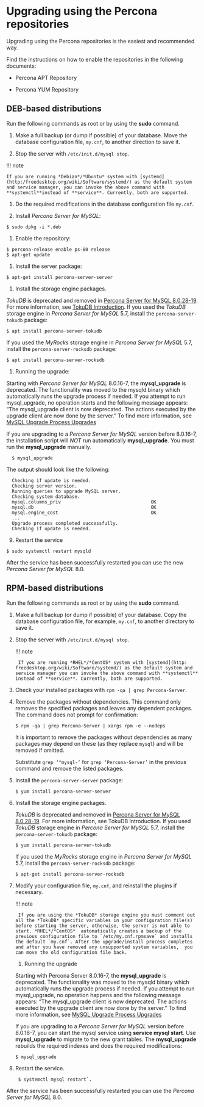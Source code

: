 # Upgrading using the Percona repositories

Upgrading using the Percona repositories is the easiest and recommended way.

Find the instructions on how to enable the repositories in the following documents:


* Percona APT Repository


* Percona YUM Repository

## DEB-based distributions

Run the following commands as root or by using the **sudo** command.


1. Make a full backup (or dump if possible) of your database. Move the database configuration file, `my.cnf`, to another direction to save it.


2. Stop the server with `/etc/init.d/mysql stop`.

!!! note

    If you are running *Debian*/*Ubuntu* system with [systemd](http:/freedesktop.org/wiki/Software/systemd/) as the default system and service manager, you can invoke the above command with **systemctl**instead of **service**. Currently, both are supported.


1. Do the required modifications in the database configuration file `my.cnf`.


2. Install *Percona Server for MySQL*:

```shell
$ sudo dpkg -i *.deb
```


1. Enable the repository:

```shell
$ percona-release enable ps-80 release
$ apt-get update
```


1. Install the server package:

```shell
$ apt-get install percona-server-server
```


1. Install the storage engine packages.

*TokuDB* is deprecated and removed in [Percona Server for MySQL 8.0.28-19](release-notes/Percona-Server-8.0.28-19.html#id3). For more information, see [TokuDB Introduction](tokudb/intro.md). If you used the *TokuDB* storage engine in *Percona Server for MySQL* 5.7, install the `percona-server-tokudb` package:

```shell
$ apt install percona-server-tokudb
```

If you used the *MyRocks* storage engine in *Percona Server for MySQL* 5.7, install the `percona-server-rocksdb` package:

```shell
$ apt install percona-server-rocksdb
```

1. Running the upgrade:

Starting with *Percona Server for MySQL* 8.0.16-7, the **mysql_upgrade** is deprecated. The functionality was moved to the mysqld binary which automatically runs the upgrade process if needed. If you attempt to run mysql_upgrade, no operation starts and the following message appears: “The mysql_upgrade client is now deprecated. The actions executed by the upgrade client are now done by the server.” To find more information, see [MySQL Upgrade Process Upgrades](https://dev.mysql.com/doc/refman/8.0/en/upgrading-what-is-upgraded.html)

If you are upgrading to a *Percona Server for MySQL* version before 8.0.16-7, the installation script will *NOT* run automatically **mysql_upgrade**. You must run the **mysql_upgrade** manually.

```shell
  $ mysql_upgrade
```

The output should look like the following:

```text
  Checking if update is needed.
  Checking server version.
  Running queries to upgrade MySQL server.
  Checking system database.
  mysql.columns_priv                                 OK
  mysql.db                                           OK
  mysql.engine_cost                                  OK
  ...
  Upgrade process completed successfully.
  Checking if update is needed.
```

9. Restart the service 

```shell
$ sudo systemctl restart mysqld
```

After the service has been successfully restarted you can use the new *Percona Server for MySQL* 8.0.

## RPM-based distributions

Run the following commands as root or by using the **sudo** command.


1. Make a full backup (or dump if possible) of your database. Copy the database configuration file, for example, `my.cnf`, to another directory to save it.


2. Stop the server with `/etc/init.d/mysql stop`.

	!!! note

        If you are running *RHEL*/*CentOS* system with [systemd](http: freedesktop.org/wiki/Software/systemd/) as the default system and service manager you can invoke the above command with **systemctl** instead of **service**. Currently, both are supported.


1. Check your installed packages with `rpm -qa | grep Percona-Server`.


1. Remove the packages without dependencies. This command only removes the specified packages and leaves any dependent packages. The command does not prompt for confirmation:

	```shell
	$ rpm -qa | grep Percona-Server | xargs rpm -e --nodeps
	```

	It is important to remove the packages without dependencies as many packages may depend on these (as they replace `mysql`) and will be removed if omitted.
	
	Substitute `grep ‘^mysql-‘` for `grep ‘Percona-Server’` in the previous command and remove the listed packages.


1. Install the `percona-server-server` package:

	```shell
	$ yum install percona-server-server
	```

1. Install the storage engine packages.

	*TokuDB* is deprecated and removed in [Percona Server for MySQL 8.0.28-19](release-notes/Percona-Server-8.0.28-19.html#id3). For more information, see TokuDB Introduction. If you used *TokuDB* storage engine in *Percona Server for MySQL* 5.7, install the `percona-server-tokudb` package:

	```shell
	$ yum install percona-server-tokudb
	```

	If you used the *MyRocks* storage engine in *Percona Server for MySQL* 5.7, install the `percona-server-rocksdb` package:

	```shell
	$ apt-get install percona-server-rocksdb
	```

1. Modify your configuration file, `my.cnf`, and reinstall the plugins if necessary.

	!!! note
	
	    If you are using the *TokuDB* storage engine you must comment out all the *TokuDB* specific variables in your configuration file(s) before starting the server, otherwise, the server is not able to start. *RHEL*/*CentOS*  automatically creates a backup of the previous configuration file to `/etc/my.cnf.rpmsave` and installs the default `my.cnf`. After the upgrade/install process completes and after you have removed any unsupported system variables,  you can move the old configuration file back.


	1. Running the upgrade
	
	Starting with Percona Server 8.0.16-7, the **mysql_upgrade** is deprecated. The functionality was moved to the mysqld binary which automatically runs the upgrade process if needed. If you attempt to run mysql_upgrade, no operation happens and the following message appears: “The mysql_upgrade client is now deprecated. The actions executed by the upgrade client are now done by the server.” To find more information, see [MySQL Upgrade Process Upgrades](https://dev.mysql.com/doc/refman/8.0/en/upgrading-what-is-upgraded.html)
	
	If you are upgrading to a *Percona Server for MySQL* version before 8.0.16-7, you can start the mysql service using **service mysql start**. Use **mysql_upgrade** to migrate to the new grant tables. The **mysql_upgrade** rebuilds the required indexes and does the required modifications:
	
	```shell
	$ mysql_upgrade
	```
1. Restart the service.
	
	```shell
	 $ systemctl mysql restart`.
	```
	
After the service has been successfully restarted you can use the *Percona Server for MySQL* 8.0.
